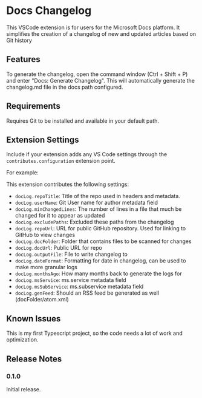 # Docs Changelog

This VSCode extension is for users for the Microsoft Docs platform.  It simplifies the creation of a changelog of new and updated articles based on Git history

## Features

To generate the changelog, open the command window (Ctrl + Shift + P) and enter "Docs: Generate Changelog".  This will automatically generate the changelog.md file in the docs path configured.

## Requirements

Requires Git to be installed and available in your default path.

## Extension Settings

Include if your extension adds any VS Code settings through the `contributes.configuration` extension point.

For example:

This extension contributes the following settings:

* `docLog.repoTitle`: Title of the repo used in headers and metadata.
* `docLog.userName`: Git User name for author metadata field
* `docLog.minChangedLines`: The number of lines in a file that much be changed for it to appear as updated
* `docLog.excludePaths`: Excluded these paths from the changelog
* `docLog.repoUrl`: URL for public GitHub repository. Used for linking to GitHub to view changes
* `docLog.docFolder`: Folder that contains files to be scanned for changes
* `docLog.docUrl`: Public URL for repo
* `docLog.outputFile`: File to write changelog to
* `docLog.dateFormat`: Formatting for date in changelog, can be used to make more granular logs
* `docLog.monthsAgo`: How many months back to generate the logs for
* `docLog.msService`: ms.service metadata field
* `docLog.msSubService`: ms.subservice metadata field
* `docLog.genFeed`: Should an RSS feed be generated as well (docFolder/atom.xml)

## Known Issues

This is my first Typescript project, so the code needs a lot of work and optimization.

## Release Notes

### 0.1.0

Initial release.
